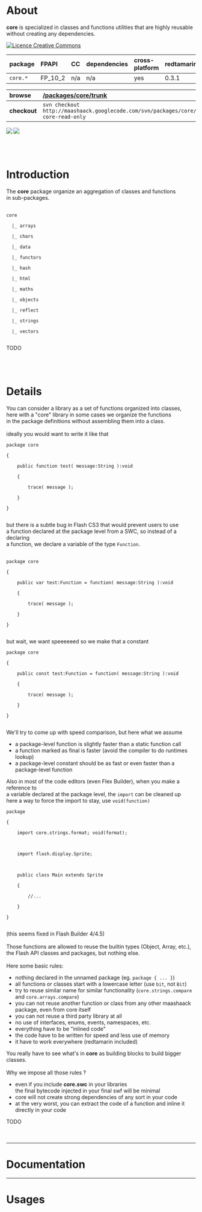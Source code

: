 # About #

**core** is specialized in classes and functions utilities that are highly reusable without creating any dependencies.

<a href='http://creativecommons.org/licenses/by-sa/3.0/'><img src='http://i.creativecommons.org/l/by-sa/2.0/uk/88x31.png' alt='Licence Creative Commons' /></a>



| **package** | **FPAPI** | **CC** | **dependencies** | **cross-platform** | **redtamarin** |
|:------------|:----------|:-------|:-----------------|:-------------------|:---------------|
| `core.*`    | FP\_10\_2 | n/a    | n/a              | yes                | 0.3.1          |

| **browse** | [/packages/core/trunk](http://code.google.com/p/maashaack/source/browse/#svn%2Fpackages%2Fcore%2Ftrunk) |
|:-----------|:--------------------------------------------------------------------------------------------------------|
| **checkout** | `svn checkout http://maashaack.googlecode.com/svn/packages/core/trunk core-read-only`                   |

<a href='http://maashaack.googlecode.com/svn/libs/trunk/swc/packages/core.swc'><img src='http://maashaack.googlecode.com/svn/gfx/swc.png' align='left' /></a>
<a href='http://maashaack.googlecode.com/svn/libs/trunk/abc/packages/core.abc'><img src='http://maashaack.googlecode.com/svn/gfx/abc.png' align='left' /></a>


<br>
<br>
<br>
<br>

<h1>Introduction</h1>

The <b>core</b> package organize an aggregation of classes and functions<br>
in sub-packages.<br>
<br>
<pre><code>core<br>
  |_ arrays<br>
  |_ chars<br>
  |_ data<br>
  |_ functors<br>
  |_ hash<br>
  |_ html<br>
  |_ maths<br>
  |_ objects<br>
  |_ reflect<br>
  |_ strings<br>
  |_ vectors<br>
</code></pre>

TODO<br>
<br>
<br>
<br>
<h1>Details</h1>

You can consider a library as a set of functions organized into classes,<br>
here with a "core" library in some cases we organize the functions<br>
in the package definitions without assembling them into a class.<br>
<br>
ideally you would want to write it like that<br>
<pre><code>package core<br>
{<br>
    public function test( message:String ):void<br>
    {<br>
        trace( message );<br>
    }<br>
}<br>
</code></pre>

but there is a subtle bug in Flash CS3 that would prevent users to use<br>
a function declared at the package level from a SWC, so instead of a declaring<br>
a function, we declare a variable of the type <code>Function</code>.<br>
<br>
<pre><code>package core<br>
{<br>
    public var test:Function = function( message:String ):void<br>
    {<br>
        trace( message );<br>
    }<br>
}<br>
</code></pre>

but wait, we want speeeeeed so we make that a constant<br>
<pre><code>package core<br>
{<br>
    public const test:Function = function( message:String ):void<br>
    {<br>
        trace( message );<br>
    }<br>
}<br>
</code></pre>

We'll try to come up with speed comparison, but here what we assume<br>
<ul><li>a package-level function is slightly faster than a static function call<br>
</li><li>a function marked as final is faster (avoid the compiler to do runtimes lookup)<br>
</li><li>a package-level constant should be as fast or even faster than a package-level function</li></ul>


Also in most of the code editors (even Flex Builder), when you make a reference to<br>
a variable declared at the package level, the <code>import</code> can be cleaned up<br>
here a way to force the import to stay, use <code>void(function)</code>
<pre><code>package<br>
{<br>
    import core.strings.format; void(format);<br>
    <br>
    import flash.display.Sprite;<br>
    <br>
    public class Main extends Sprite<br>
    {<br>
        //...<br>
    }<br>
}<br>
</code></pre>
(this seems fixed in Flash Builder 4/4.5)<br>
<br>
Those functions are allowed to reuse the builtin types (Object, Array, etc.),<br>
the Flash API classes and packages, but nothing else.<br>
<br>
Here some basic rules:<br>
<ul><li>nothing declared in the unnamed package (eg. <code>package { ... }</code>)<br>
</li><li>all functions or classes start with a lowercase letter (use <code>bit</code>, not <code>Bit</code>)<br>
</li><li>try to reuse similar name for similar functionality (<code>core.strings.compare</code> and <code>core.arrays.compare</code>)<br>
</li><li>you can not reuse another function or class from any other maashaack package, even from core itself<br>
</li><li>you can not reuse a third party library at all<br>
</li><li>no use of interfaces, enums, events, namespaces, etc.<br>
</li><li>everything have to be "inlined code"<br>
</li><li>the code have to be written for speed and less use of memory<br>
</li><li>it have to work everywhere (redtamarin included)</li></ul>

You really have to see what's in <b>core</b> as building blocks to build bigger classes.<br>
<br>
Why we impose all those rules ?<br>
<ul><li>even if you include <b>core.swc</b> in your libraries<br>the final bytecode injected in your final swf will be minimal<br>
</li><li>core will not create strong dependencies of any sort in your code<br>
</li><li>at the very worst, you can extract the code of a function and inline it directly in your code</li></ul>


TODO<br>
<br>
<br>
<hr />
<h1>Documentation</h1>


<hr />

<h1>Usages</h1>